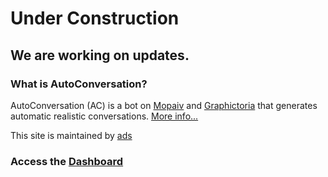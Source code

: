 # Under Construction
## We are working on updates.

### What is AutoConversation?

AutoConversation (AC) is a bot on [Mopaiv](https://mopaiv.com/profile/AConversation) and [Graphictoria](https://gtoria.net/user/profile/AutoConversation) that generates automatic realistic conversations. [More info...](/information)


This site is maintained by [ads](https://mopaiv.com/profile/ads)

### Access the [Dashboard](/dashboard)
